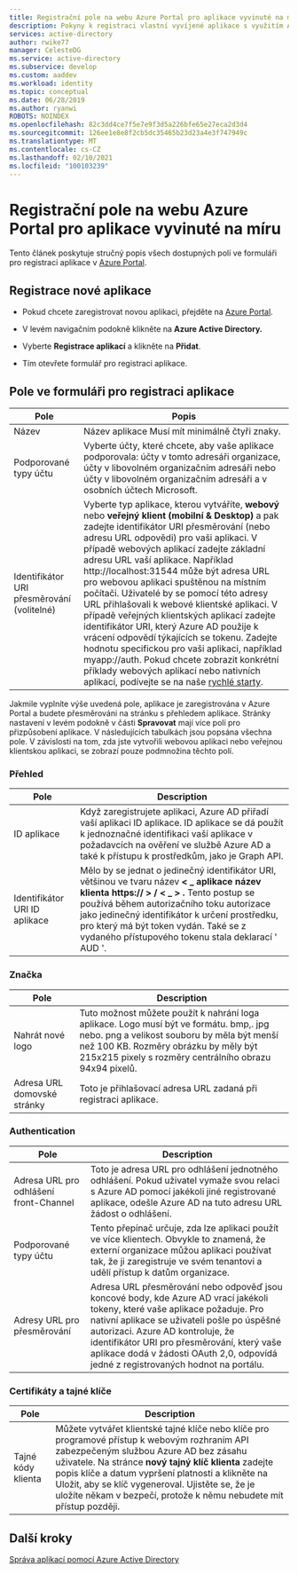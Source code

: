```yaml
---
title: Registrační pole na webu Azure Portal pro aplikace vyvinuté na míru
description: Pokyny k registraci vlastní vyvíjené aplikace s využitím Azure AD
services: active-directory
author: rwike77
manager: CelesteDG
ms.service: active-directory
ms.subservice: develop
ms.custom: aaddev
ms.workload: identity
ms.topic: conceptual
ms.date: 06/28/2019
ms.author: ryanwi
ROBOTS: NOINDEX
ms.openlocfilehash: 82c3dd4ce7f5e7e9f3d5a226bfe65e27eca2d3d4
ms.sourcegitcommit: 126ee1e8e8f2cb5dc35465b23d23a4e3f747949c
ms.translationtype: MT
ms.contentlocale: cs-CZ
ms.lasthandoff: 02/10/2021
ms.locfileid: "100103239"
---
```

# <a name="azure-portal-registration-fields-for-custom-developed-apps"></a>Registrační pole na webu Azure Portal pro aplikace vyvinuté na míru

Tento článek poskytuje stručný popis všech dostupných polí ve formuláři pro registraci aplikace v [Azure Portal](https://portal.azure.com).

## <a name="register-a-new-application"></a>Registrace nové aplikace

-   Pokud chcete zaregistrovat novou aplikaci, přejděte na <a href="https://portal.azure.com/" target="_blank">Azure Portal</a>.

-   V levém navigačním podokně klikněte na **Azure Active Directory.**

-   Vyberte **Registrace aplikací** a klikněte na **Přidat**.

-   Tím otevřete formulář pro registraci aplikace.

## <a name="fields-in-the-application-registration-form"></a>Pole ve formuláři pro registraci aplikace

| Pole            | Popis                                                                              |
|------------------|------------------------------------------------------------------------------------------|
| Název             | Název aplikace Musí mít minimálně čtyři znaky.                |
| Podporované typy účtu| Vyberte účty, které chcete, aby vaše aplikace podporovala: účty v tomto adresáři organizace, účty v libovolném organizačním adresáři nebo účty v libovolném organizačním adresáři a v osobních účtech Microsoft.  |
| Identifikátor URI přesměrování (volitelné) | Vyberte typ aplikace, kterou vytváříte, **webový** nebo **veřejný klient (mobilní & Desktop)** a pak zadejte identifikátor URI přesměrování (nebo adresu URL odpovědi) pro vaši aplikaci. V případě webových aplikací zadejte základní adresu URL vaší aplikace. Například http://localhost:31544 může být adresa URL pro webovou aplikaci spuštěnou na místním počítači. Uživatelé by se pomocí této adresy URL přihlašovali k webové klientské aplikaci. V případě veřejných klientských aplikací zadejte identifikátor URI, který Azure AD použije k vrácení odpovědí týkajících se tokenu. Zadejte hodnotu specifickou pro vaši aplikaci, například myapp://auth. Pokud chcete zobrazit konkrétní příklady webových aplikací nebo nativních aplikací, podívejte se na naše [rychlé starty](./index.yml).|

Jakmile vyplníte výše uvedená pole, aplikace je zaregistrována v Azure Portal a budete přesměrováni na stránku s přehledem aplikace. Stránky nastavení v levém podokně v části **Spravovat** mají více polí pro přizpůsobení aplikace. V následujících tabulkách jsou popsána všechna pole. V závislosti na tom, zda jste vytvořili webovou aplikaci nebo veřejnou klientskou aplikaci, se zobrazí pouze podmnožina těchto polí.

### <a name="overview"></a>Přehled

| Pole           | Description        |
|-----------------|-----------------------------------------------------------------------------------------------------------------------------------------------------------------------------------------------------------------------------------------------------------------------------------------------------------------|
| ID aplikace  | Když zaregistrujete aplikaci, Azure AD přiřadí vaší aplikaci ID aplikace. ID aplikace se dá použít k jednoznačné identifikaci vaší aplikace v požadavcích na ověření ve službě Azure AD a také k přístupu k prostředkům, jako je Graph API.                                                          |
| Identifikátor URI ID aplikace      | Mělo by se jednat o jedinečný identifikátor URI, většinou ve tvaru název **&lt; \_ aplikace název klienta https:// &gt; / &lt; \_ &gt; .** Tento postup se používá během autorizačního toku autorizace jako jedinečný identifikátor k určení prostředku, pro který má být token vydán. Také se z vydaného přístupového tokenu stala deklarací ' AUD '. |

### <a name="branding"></a>Značka

| Pole           | Description        |
|-----------------|-----------------------------------------------------------------------------------------------------------------------------------------------------------------------------------------------------------------------------------------------------------------------------------------------------------------|
| Nahrát nové logo | Tuto možnost můžete použít k nahrání loga aplikace. Logo musí být ve formátu. bmp,. jpg nebo. png a velikost souboru by měla být menší než 100 KB. Rozměry obrázku by měly být 215x215 pixely s rozměry centrálního obrazu 94x94 pixelů.|
| Adresa URL domovské stránky   | Toto je přihlašovací adresa URL zadaná při registraci aplikace.|

### <a name="authentication"></a>Authentication

| Pole           | Description        |
|-----------------|-----------------------------------------------------------------------------------------------------------------------------------------------------------------------------------------------------------------------------------------------------------------------------------------------------------------|
| Adresa URL pro odhlášení front-Channel      | Toto je adresa URL pro odhlášení jednotného odhlášení. Pokud uživatel vymaže svou relaci s Azure AD pomocí jakékoli jiné registrované aplikace, odešle Azure AD na tuto adresu URL žádost o odhlášení.|
| Podporované typy účtu  | Tento přepínač určuje, zda lze aplikaci použít ve více klientech. Obvykle to znamená, že externí organizace můžou aplikaci používat tak, že ji zaregistruje ve svém tenantovi a udělí přístup k datům organizace.|
| Adresy URL pro přesměrování      | Adresa URL přesměrování nebo odpověď jsou koncové body, kde Azure AD vrací jakékoli tokeny, které vaše aplikace požaduje. Pro nativní aplikace se uživateli pošle po úspěšné autorizaci. Azure AD kontroluje, že identifikátor URI pro přesměrování, který vaše aplikace dodá v žádosti OAuth 2,0, odpovídá jedné z registrovaných hodnot na portálu.|

### <a name="certificates-and-secrets"></a>Certifikáty a tajné klíče

| Pole           | Description        |
|-----------------|-----------------------------------------------------------------------------------------------------------------------------------------------------------------------------------------------------------------------------------------------------------------------------------------------------------------|
| Tajné kódy klienta            | Můžete vytvářet klientské tajné klíče nebo klíče pro programové přístup k webovým rozhraním API zabezpečeným službou Azure AD bez zásahu uživatele. Na stránce **nový tajný klíč klienta** zadejte popis klíče a datum vypršení platnosti a klikněte na Uložit, aby se klíč vygeneroval. Ujistěte se, že je uložíte někam v bezpečí, protože k němu nebudete mít přístup později.             |

## <a name="next-steps"></a>Další kroky

[Správa aplikací pomocí Azure Active Directory](../manage-apps/what-is-application-management.md)